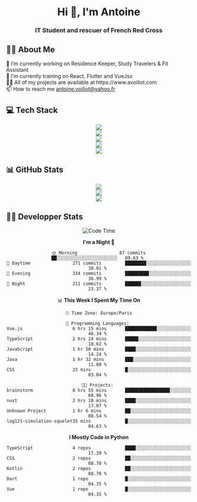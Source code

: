 <h1 align="center" text-decoration="none">Hi 👋, I'm Antoine</h1>
<h3 align="center">IT Student and rescuer of French Red Cross</h3>

  
## 👨‍🎓 About Me
  <div align="left">
🔭 I’m currently working on Residence Keeper, Study Travelers & Fit Assistant</br>
🌱 I’m currently training on React, Flutter and VueJsx</br>
👨‍💻 All of my projects are available at https://www.avoillot.com</br>
📫 How to reach me <a href=mailto:antoine.voillot@yahoo.fr >antoine.voillot@yahoo.fr</a></br>
</div>

## 💻 Tech Stack
<div align="center">
  <img src="https://skillicons.dev/icons?i=react,ts,vue,vite,js,html,css,php,symfony" /></br>
  <img src="https://skillicons.dev/icons?i=c,java,py" /></br>
  <img src="https://skillicons.dev/icons?i=discord,bots" /></br>
<img src="https://skillicons.dev/icons?i=kotlin,flutter" /></br>
  <img src="https://skillicons.dev/icons?i=androidstudio,figma,github,gitlab,postman,vscode" />
</div>

## 📊 GitHub Stats
<div align="center">

![](http://github-profile-summary-cards.vercel.app/api/cards/profile-details?username=Psykoxen&theme=dark)  <br/>
![](https://github-readme-streak-stats.herokuapp.com/?user=Psykoxen&theme=dark&hide_border=false)<br/>
![](https://github-readme-stats.vercel.app/api/top-langs/?username=Psykoxen&theme=dark&hide_border=false&include_all_commits=true&count_private=true&layout=compact)<br/>

</div>

## 👨‍💻 Developper Stats
<div align="center">

<!--START_SECTION:waka-->
![Code Time](http://img.shields.io/badge/Code%20Time-117%20hrs%2035%20mins-blue)

**I'm a Night 🦉** 

```text
🌞 Morning                87 commits          ██░░░░░░░░░░░░░░░░░░░░░░░   09.63 % 
🌆 Daytime                271 commits         ████████░░░░░░░░░░░░░░░░░   30.01 % 
🌃 Evening                334 commits         █████████░░░░░░░░░░░░░░░░   36.99 % 
🌙 Night                  211 commits         ██████░░░░░░░░░░░░░░░░░░░   23.37 % 
```


📊 **This Week I Spent My Time On** 

```text
🕑︎ Time Zone: Europe/Paris

💬 Programming Languages: 
Vue.js                   6 hrs 15 mins       ████████████░░░░░░░░░░░░░   48.34 % 
TypeScript               2 hrs 24 mins       █████░░░░░░░░░░░░░░░░░░░░   18.62 % 
JavaScript               1 hr 50 mins        ████░░░░░░░░░░░░░░░░░░░░░   14.24 % 
Java                     1 hr 32 mins        ███░░░░░░░░░░░░░░░░░░░░░░   11.88 % 
CSS                      23 mins             █░░░░░░░░░░░░░░░░░░░░░░░░   03.04 % 

🐱‍💻 Projects: 
brainstorm               8 hrs 55 mins       █████████████████░░░░░░░░   68.96 % 
nuxt                     2 hrs 18 mins       ████░░░░░░░░░░░░░░░░░░░░░   17.87 % 
Unknown Project          1 hr 6 mins         ██░░░░░░░░░░░░░░░░░░░░░░░   08.54 % 
log121-simulation-squelet35 mins             █░░░░░░░░░░░░░░░░░░░░░░░░   04.63 % 
```

**I Mostly Code in Python** 

```text
TypeScript               4 repos             ████░░░░░░░░░░░░░░░░░░░░░   17.39 % 
CSS                      2 repos             ██░░░░░░░░░░░░░░░░░░░░░░░   08.70 % 
Kotlin                   2 repos             ██░░░░░░░░░░░░░░░░░░░░░░░   08.70 % 
Dart                     1 repo              █░░░░░░░░░░░░░░░░░░░░░░░░   04.35 % 
Vue                      1 repo              █░░░░░░░░░░░░░░░░░░░░░░░░   04.35 % 
```




<!--END_SECTION:waka-->

</div>
